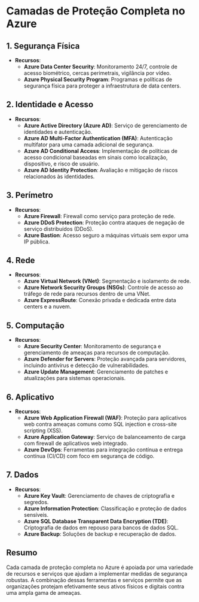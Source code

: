 # Camadas de Proteção Completa no Azure

## 1. Segurança Física
- **Recursos**:
  - **Azure Data Center Security**: Monitoramento 24/7, controle de acesso biométrico, cercas perimetrais, vigilância por vídeo.
  - **Azure Physical Security Program**: Programas e políticas de segurança física para proteger a infraestrutura de data centers.

## 2. Identidade e Acesso
- **Recursos**:
  - **Azure Active Directory (Azure AD)**: Serviço de gerenciamento de identidades e autenticação.
  - **Azure AD Multi-Factor Authentication (MFA)**: Autenticação multifator para uma camada adicional de segurança.
  - **Azure AD Conditional Access**: Implementação de políticas de acesso condicional baseadas em sinais como localização, dispositivo, e risco de usuário.
  - **Azure AD Identity Protection**: Avaliação e mitigação de riscos relacionados às identidades.

## 3. Perímetro
- **Recursos**:
  - **Azure Firewall**: Firewall como serviço para proteção de rede.
  - **Azure DDoS Protection**: Proteção contra ataques de negação de serviço distribuídos (DDoS).
  - **Azure Bastion**: Acesso seguro a máquinas virtuais sem expor uma IP pública.

## 4. Rede
- **Recursos**:
  - **Azure Virtual Network (VNet)**: Segmentação e isolamento de rede.
  - **Azure Network Security Groups (NSGs)**: Controle de acesso ao tráfego de rede para recursos dentro de uma VNet.
  - **Azure ExpressRoute**: Conexão privada e dedicada entre data centers e a nuvem.

## 5. Computação
- **Recursos**:
  - **Azure Security Center**: Monitoramento de segurança e gerenciamento de ameaças para recursos de computação.
  - **Azure Defender for Servers**: Proteção avançada para servidores, incluindo antivírus e detecção de vulnerabilidades.
  - **Azure Update Management**: Gerenciamento de patches e atualizações para sistemas operacionais.

## 6. Aplicativo
- **Recursos**:
  - **Azure Web Application Firewall (WAF)**: Proteção para aplicativos web contra ameaças comuns como SQL injection e cross-site scripting (XSS).
  - **Azure Application Gateway**: Serviço de balanceamento de carga com firewall de aplicativos web integrado.
  - **Azure DevOps**: Ferramentas para integração contínua e entrega contínua (CI/CD) com foco em segurança de código.

## 7. Dados
- **Recursos**:
  - **Azure Key Vault**: Gerenciamento de chaves de criptografia e segredos.
  - **Azure Information Protection**: Classificação e proteção de dados sensíveis.
  - **Azure SQL Database Transparent Data Encryption (TDE)**: Criptografia de dados em repouso para bancos de dados SQL.
  - **Azure Backup**: Soluções de backup e recuperação de dados.

## Resumo

Cada camada de proteção completa no Azure é apoiada por uma variedade de recursos e serviços que ajudam a implementar medidas de segurança robustas. A combinação dessas ferramentas e serviços permite que as organizações protejam efetivamente seus ativos físicos e digitais contra uma ampla gama de ameaças.

